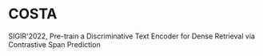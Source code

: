 # COSTA
SIGIR'2022, Pre-train a Discriminative Text Encoder for Dense Retrieval via Contrastive Span Prediction
